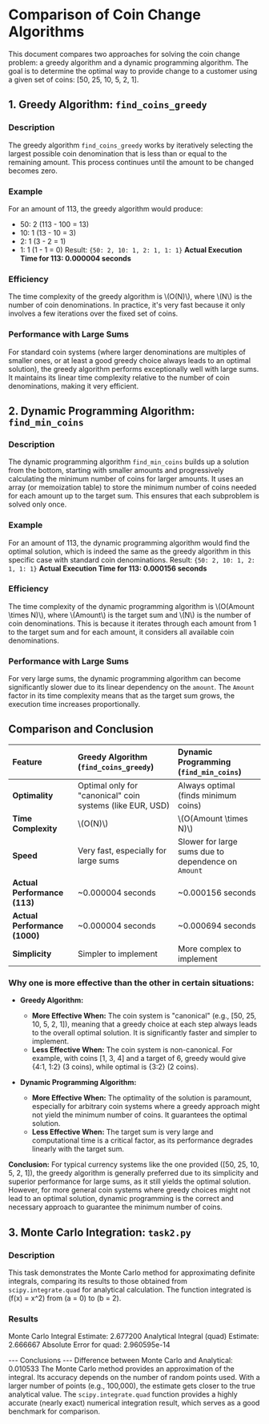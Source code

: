 # Comparison of Coin Change Algorithms

This document compares two approaches for solving the coin change problem: a greedy algorithm and a dynamic programming algorithm. The goal is to determine the optimal way to provide change to a customer using a given set of coins: [50, 25, 10, 5, 2, 1].

## 1. Greedy Algorithm: `find_coins_greedy`

### Description
The greedy algorithm `find_coins_greedy` works by iteratively selecting the largest possible coin denomination that is less than or equal to the remaining amount. This process continues until the amount to be changed becomes zero.

### Example
For an amount of 113, the greedy algorithm would produce:
- 50: 2 (113 - 100 = 13)
- 10: 1 (13 - 10 = 3)
- 2: 1 (3 - 2 = 1)
- 1: 1 (1 - 1 = 0)
Result: `{50: 2, 10: 1, 2: 1, 1: 1}`
**Actual Execution Time for 113: 0.000004 seconds**

### Efficiency
The time complexity of the greedy algorithm is \\(O(N)\\\), where \\(N\\) is the number of coin denominations. In practice, it's very fast because it only involves a few iterations over the fixed set of coins.

### Performance with Large Sums
For standard coin systems (where larger denominations are multiples of smaller ones, or at least a good greedy choice always leads to an optimal solution), the greedy algorithm performs exceptionally well with large sums. It maintains its linear time complexity relative to the number of coin denominations, making it very efficient.

## 2. Dynamic Programming Algorithm: `find_min_coins`

### Description
The dynamic programming algorithm `find_min_coins` builds up a solution from the bottom, starting with smaller amounts and progressively calculating the minimum number of coins for larger amounts. It uses an array (or memoization table) to store the minimum number of coins needed for each amount up to the target sum. This ensures that each subproblem is solved only once.

### Example
For an amount of 113, the dynamic programming algorithm would find the optimal solution, which is indeed the same as the greedy algorithm in this specific case with standard coin denominations.
Result: `{50: 2, 10: 1, 2: 1, 1: 1}`
**Actual Execution Time for 113: 0.000156 seconds**

### Efficiency
The time complexity of the dynamic programming algorithm is \\(O(Amount \\times N)\\\), where \\(Amount\\) is the target sum and \\(N\\) is the number of coin denominations. This is because it iterates through each amount from 1 to the target sum and for each amount, it considers all available coin denominations.

### Performance with Large Sums
For very large sums, the dynamic programming algorithm can become significantly slower due to its linear dependency on the `amount`. The `Amount` factor in its time complexity means that as the target sum grows, the execution time increases proportionally.

## Comparison and Conclusion

| Feature             | Greedy Algorithm (`find_coins_greedy`) | Dynamic Programming (`find_min_coins`) |
| :------------------ | :--------------------------------------- | :--------------------------------------- |
| **Optimality**      | Optimal only for "canonical" coin systems (like EUR, USD) | Always optimal (finds minimum coins)    |
| **Time Complexity** | \\(O(N)\\\)                                  | \\(O(Amount \\times N)\\\)                  |
| **Speed**           | Very fast, especially for large sums     | Slower for large sums due to dependence on `Amount` |
| **Actual Performance (113)** | ~0.000004 seconds | ~0.000156 seconds |
| **Actual Performance (1000)** | ~0.000004 seconds | ~0.000694 seconds |
| **Simplicity**      | Simpler to implement                     | More complex to implement                |

### Why one is more effective than the other in certain situations:

-   **Greedy Algorithm:**
    -   **More Effective When:** The coin system is "canonical" (e.g., [50, 25, 10, 5, 2, 1]), meaning that a greedy choice at each step always leads to the overall optimal solution. It is significantly faster and simpler to implement.
    -   **Less Effective When:** The coin system is non-canonical. For example, with coins [1, 3, 4] and a target of 6, greedy would give {4:1, 1:2} (3 coins), while optimal is {3:2} (2 coins).

-   **Dynamic Programming Algorithm:**
    -   **More Effective When:** The optimality of the solution is paramount, especially for arbitrary coin systems where a greedy approach might not yield the minimum number of coins. It guarantees the optimal solution.
    -   **Less Effective When:** The target sum is very large and computational time is a critical factor, as its performance degrades linearly with the target sum.

**Conclusion:** For typical currency systems like the one provided ([50, 25, 10, 5, 2, 1]), the greedy algorithm is generally preferred due to its simplicity and superior performance for large sums, as it still yields the optimal solution. However, for more general coin systems where greedy choices might not lead to an optimal solution, dynamic programming is the correct and necessary approach to guarantee the minimum number of coins.

## 3. Monte Carlo Integration: `task2.py`

### Description
This task demonstrates the Monte Carlo method for approximating definite integrals, comparing its results to those obtained from `scipy.integrate.quad` for analytical calculation. The function integrated is \(f(x) = x^2\) from \(a = 0\) to \(b = 2\).

### Results
Monte Carlo Integral Estimate: 2.677200
Analytical Integral (quad) Estimate: 2.666667
Absolute Error for quad: 2.960595e-14

--- Conclusions ---
Difference between Monte Carlo and Analytical: 0.010533
The Monte Carlo method provides an approximation of the integral. Its accuracy depends on the number of random points used. With a larger number of points (e.g., 100,000), the estimate gets closer to the true analytical value. The `scipy.integrate.quad` function provides a highly accurate (nearly exact) numerical integration result, which serves as a good benchmark for comparison.
